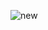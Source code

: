 ![new](https://user-images.githubusercontent.com/88919177/141840042-c3303969-b185-4830-8ead-0171b92aa20c.gif)
